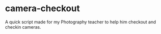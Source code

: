 # camera-checkout
A quick script made for my Photography teacher to help him checkout and checkin cameras.
